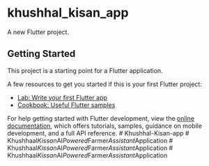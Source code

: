 # khushhal_kisan_app

A new Flutter project.

## Getting Started

This project is a starting point for a Flutter application.

A few resources to get you started if this is your first Flutter project:

- [Lab: Write your first Flutter app](https://docs.flutter.dev/get-started/codelab)
- [Cookbook: Useful Flutter samples](https://docs.flutter.dev/cookbook)

For help getting started with Flutter development, view the
[online documentation](https://docs.flutter.dev/), which offers tutorials,
samples, guidance on mobile development, and a full API reference.
#   K h u s h h a l - K i s a n - a p p  
 #   K h u s h h a a l _ K i s s a n _ A I _ P o w e r e d _ F a r m e r _ A s s i s t a n t _ A p p l i c a t i o n  
 #   K h u s h h a a l _ K i s s a n _ A I _ P o w e r e d _ F a r m e r _ A s s i s t a n t _ A p p l i c a t i o n  
 #   K h u s h h a a l _ K i s s a n _ A I _ P o w e r e d _ F a r m e r _ A s s i s t a n t _ A p p l i c a t i o n  
 